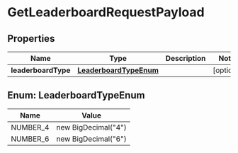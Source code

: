 

# GetLeaderboardRequestPayload


## Properties

| Name | Type | Description | Notes |
|------------ | ------------- | ------------- | -------------|
|**leaderboardType** | [**LeaderboardTypeEnum**](#LeaderboardTypeEnum) |  |  [optional] |



## Enum: LeaderboardTypeEnum

| Name | Value |
|---- | -----|
| NUMBER_4 | new BigDecimal(&quot;4&quot;) |
| NUMBER_6 | new BigDecimal(&quot;6&quot;) |



